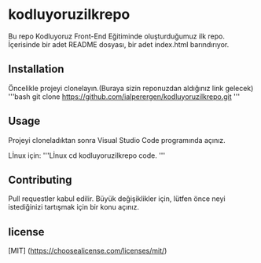 # kodluyoruzilkrepo
Bu repo Kodluyoruz Front-End Eğitiminde oluşturduğumuz ilk repo. İçerisinde bir adet README dosyası, bir adet index.html barındırıyor.

## Installation
Öncelikle projeyi clonelayın.(Buraya sizin reponuzdan aldığınız link gelecek)
'''bash
git clone https://github.com/ialperergen/kodluyoruzilkrepo.git
'''

## Usage
Projeyi cloneladıktan sonra Visual Studio Code programında açınız.

Lİnux için:
'''Lİnux 
cd kodluyoruzilkrepo
code.
'''

## Contributing
Pull requestler kabul edilir. Büyük değişiklikler için, lütfen önce neyi istediğinizi tartışmak için bir konu açınız.

## license 
[MIT] (https://choosealicense.com/licenses/mit/)
